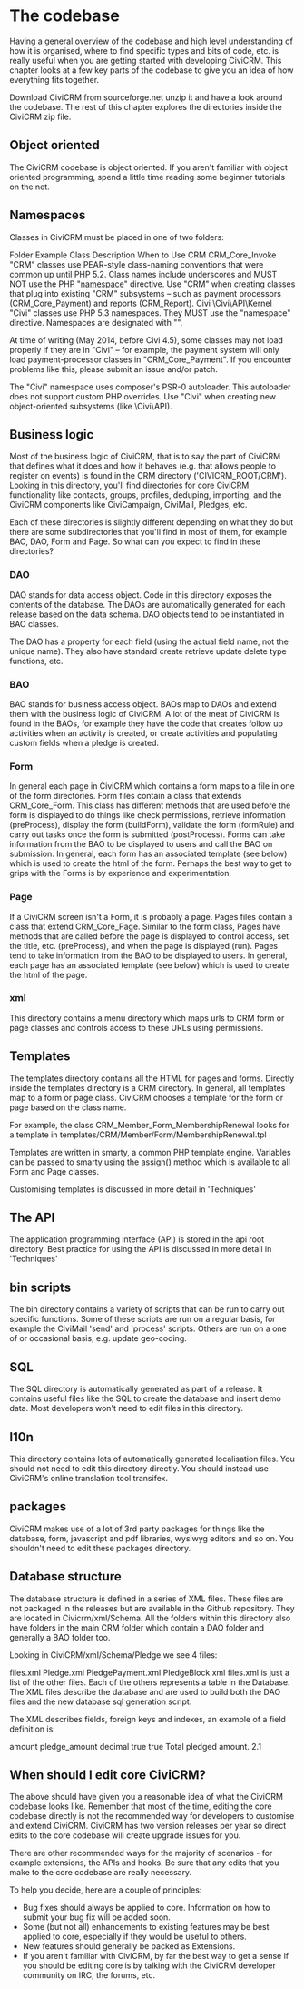 # The codebase

Having a general overview of the codebase and high level understanding of how
it is organised, where to find specific types and bits of code, etc. is really
useful when you are getting started with developing CiviCRM. This chapter looks
at a few key parts of the codebase to give you an idea of how everything fits
together.

Download CiviCRM from sourceforge.net unzip it and have a look around the
codebase.  The rest of this chapter explores the directories inside the CiviCRM
zip file.

## Object oriented
The CiviCRM codebase is object oriented. If you aren't familiar with object
oriented programming, spend a little time reading some beginner tutorials on
the net.

## Namespaces
Classes in CiviCRM must be placed in one of two folders:

Folder
Example Class
Description
When to Use
CRM	CRM_Core_Invoke
"CRM" classes use PEAR-style class-naming conventions that were common up until
PHP 5.2. Class names include underscores and MUST NOT use the PHP
"[namespace](http://wiki.civicrm.org/confluence/php.net/namespace)"
directive.
Use "CRM" when creating classes that plug into existing "CRM" subsystems – such
as payment processors (CRM_Core_Payment) and reports (CRM_Report).
Civi	\Civi\API\Kernel
"Civi" classes use PHP 5.3 namespaces. They MUST use the "namespace" directive.
Namespaces are designated with "\".


At time of writing (May 2014, before Civi 4.5), some classes may not load
properly if they are in "Civi" – for example, the payment system will only load
payment-processor classes in "CRM_Core_Payment". If you encounter problems like
this, please submit an issue and/or patch.

The "Civi" namespace uses composer's PSR-0 autoloader. This autoloader does not
support custom PHP overrides.
Use "Civi" when creating new object-oriented subsystems (like \Civi\API).


## Business logic
Most of the business logic of CiviCRM, that is to say the part of CiviCRM that
defines what it does and how it behaves (e.g. that allows people to register on
    events) is found in the CRM directory ('CIVICRM_ROOT/CRM').  Looking in
this directory, you'll find directories for core CiviCRM functionality like
contacts, groups, profiles, deduping, importing, and the CiviCRM components
like CiviCampaign, CiviMail, Pledges, etc.

Each of these directories is slightly different depending on what they do but
there are some subdirectories that you'll find in most of them, for example
BAO, DAO, Form and Page.  So what can you expect to find in these directories?

### DAO
DAO stands for data access object.  Code in this directory exposes the contents
of the database.  The DAOs are automatically generated for each release based
on the data schema.  DAO objects tend to be instantiated in BAO classes.

The DAO has a property for each field (using the actual field name, not the
    unique name).  They also have standard create retrieve update delete type
functions, etc.

### BAO
BAO stands for business access object.  BAOs map to DAOs and extend them with
the business logic of CiviCRM.  A lot of the meat of CiviCRM is found in the
BAOs, for example they have the code that creates follow up activities when an
activity is created, or create activities and populating custom fields when a
pledge is created.

### Form
In general each page in CiviCRM which contains a form maps to a file in one of
the form directories.  Form files contain a class that extends CRM_Core_Form.
This class has different methods that are used before the form is displayed to
do things like check permissions, retrieve information (preProcess), display
the form (buildForm), validate the form (formRule) and carry out tasks once the
form is submitted (postProcess).  Forms can take information from the BAO to be
displayed to users and call the BAO on submission. In general, each form has an
associated template (see below) which is used to create the html of the form.
Perhaps the best way to get to grips with the Forms is by experience and
experimentation.

### Page
If a CiviCRM screen isn't a Form, it is probably a page.  Pages files contain a
class that extend CRM_Core_Page.  Similar to the form class, Pages have methods
that are called before the page is displayed to control access, set the title,
     etc. (preProcess), and when the page is displayed (run). Pages tend to
     take information from the BAO to be displayed to users. In general, each
     page has an associated template (see below) which is used to create the
     html of the page.

### xml
This directory contains a menu directory which maps urls to CRM form or page
classes and controls access to these URLs using permissions.

## Templates
The templates directory contains all the HTML for pages and forms.  Directly
inside the templates directory is a CRM directory.  In general, all templates
map to a form or page class.  CiviCRM chooses a template for the form or page
based on the class name.

For example, the class CRM_Member_Form_MembershipRenewal looks for a template
in templates/CRM/Member/Form/MembershipRenewal.tpl

Templates are written in smarty, a common PHP template engine.  Variables can
be passed to smarty using the assign() method which is available to all Form
and Page classes.

Customising templates is discussed in more detail in 'Techniques'

## The API
The application programming interface (API) is stored in the api root
directory.  Best practice for using the API is discussed in more detail in
'Techniques'

## bin scripts
The bin directory contains a variety of scripts that can be run to carry out
specific functions.  Some of these scripts are run on a regular basis, for
example the CiviMail 'send' and 'process' scripts.  Others are run on a one of
or occasional basis, e.g. update geo-coding.

## SQL
The SQL directory is automatically generated as part of a release.  It contains
useful files like the SQL to create the database and insert demo data. Most
developers won't need to edit files in this directory.

## l10n
This directory contains lots of automatically generated localisation files.
You should not need to edit this directory directly.  You should instead use
CiviCRM's online translation tool transifex.

## packages
CiviCRM makes use of a lot of 3rd party packages for things like the database,
        form, javascript and pdf libraries, wysiwyg editors and so on.  You
        shouldn't need to edit these packages directory.

## Database structure
The database structure is defined in a series of XML files.  These files are
not packaged in the releases but are available in the Github repository. They
are located in Civicrm/xml/Schema. All the folders within this directory also
have folders in the main CRM folder which contain a DAO folder and generally a
BAO folder too.

Looking in CiviCRM/xml/Schema/Pledge we see 4 files:

files.xml
Pledge.xml
PledgePayment.xml
PledgeBlock.xml
files.xml is just a list of the other files. Each of the others represents a
table in the Database. The XML files describe the database and are used to
build both the DAO files and the new database sql generation script.

The XML describes fields, foreign keys and indexes, an example of a field definition is:

<field>
       <name>amount</name>
       <uniqueName>pledge_amount</uniqueName>
       <title>Total Pledged</title>
       <type>decimal</type>
       <required>true</required>
       <import>true</import>
       <comment>Total pledged amount.</comment>
       <add>2.1</add>
  </field>

## When should I edit core CiviCRM?
The above should have given you a reasonable idea of what the CiviCRM codebase
looks like.  Remember that most of the time, editing the core codebase directly
is not the recommended way for developers to customise and extend CiviCRM.
CiviCRM has two version releases per year so direct edits to the core codebase
will create upgrade issues for you.

There are other recommended ways for the majority of scenarios - for example
extensions, the APIs and hooks. Be sure that any edits that you make to the
core codebase are really necessary.

To help you decide, here are a couple of principles:

- Bug fixes should always be applied to core. Information on how to submit your
  bug fix will be added soon.
- Some (but not all) enhancements to existing features may be best applied to
  core, especially if they would be useful to others.
- New features should generally be packed as Extensions.
- If you aren't familiar with CiviCRM, by far the best way to get a sense if
  you should be editing core is by talking with the CiviCRM developer community
  on IRC, the forums, etc.
